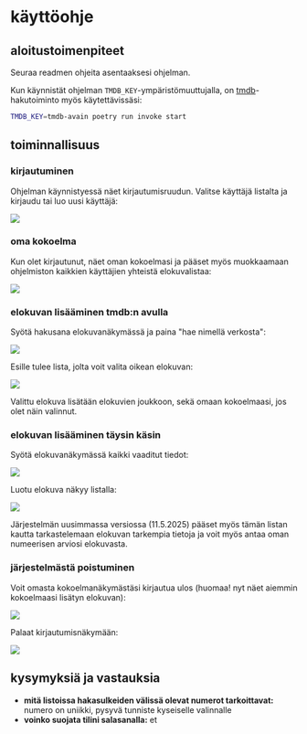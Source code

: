 # käyttöohje

## aloitustoimenpiteet

Seuraa readmen ohjeita asentaaksesi ohjelman.

Kun käynnistät ohjelman `TMDB_KEY`-ympäristömuuttujalla, on [tmdb](https://developer.themoviedb.org/docs/getting-started)-hakutoiminto myös käytettävissäsi:

```sh
TMDB_KEY=tmdb-avain poetry run invoke start
```

## toiminnallisuus

### kirjautuminen

Ohjelman käynnistyessä näet kirjautumisruudun. Valitse käyttäjä listalta ja kirjaudu tai luo uusi käyttäjä:

![](media/1.png)

### oma kokoelma

Kun olet kirjautunut, näet oman kokoelmasi ja pääset myös muokkaamaan ohjelmiston kaikkien käyttäjien yhteistä elokuvalistaa:

![](media/2.png)

### elokuvan lisääminen tmdb:n avulla

Syötä hakusana elokuvanäkymässä ja paina "hae nimellä verkosta":

![](media/3.png)

Esille tulee lista, jolta voit valita oikean elokuvan:

![](media/4.png)

Valittu elokuva lisätään elokuvien joukkoon, sekä omaan kokoelmaasi, jos olet näin valinnut.

### elokuvan lisääminen täysin käsin

Syötä elokuvanäkymässä kaikki vaaditut tiedot:

![](media/7.png)

Luotu elokuva näkyy listalla:

![](media/8.png)

Järjestelmän uusimmassa versiossa (11.5.2025) pääset myös tämän listan kautta tarkastelemaan elokuvan tarkempia tietoja ja voit myös antaa oman numeerisen arviosi elokuvasta.

### järjestelmästä poistuminen

Voit omasta kokoelmanäkymästäsi kirjautua ulos (huomaa! nyt näet aiemmin kokoelmaasi lisätyn elokuvan):

![](media/9.png)

Palaat kirjautumisnäkymään:

![](media/10.png)

## kysymyksiä ja vastauksia

* **mitä listoissa hakasulkeiden välissä olevat numerot tarkoittavat:** numero on uniikki, pysyvä tunniste kyseiselle valinnalle
* **voinko suojata tilini salasanalla:** et
